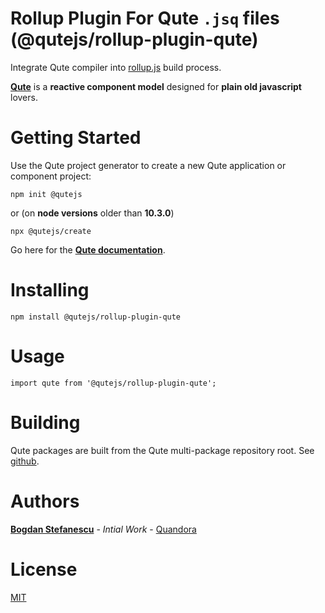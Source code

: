 # Rollup Plugin For Qute `.jsq` files (@qutejs/rollup-plugin-qute)

Integrate Qute compiler into [rollup.js](https://rollupjs.org/) build process.

**[Qute](https://qutejs.org)** is a **reactive component model** designed for **plain old javascript** lovers.

# Getting Started

Use the Qute project generator to create a new Qute application or component project:

```
npm init @qutejs
```

or (on **node versions** older than **10.3.0**)

```
npx @qutejs/create
```

Go here for the **[Qute documentation](https://qutejs.org)**.

# Installing

```
npm install @qutejs/rollup-plugin-qute
```

# Usage

```
import qute from '@qutejs/rollup-plugin-qute';
```

# Building

Qute packages are built from the Qute multi-package repository root.
See [github](https://github.com/bstefanescu/qutejs).

# Authors

**[Bogdan Stefanescu](mailto:bogdan@quandora.com)** - *Intial Work* - [Quandora](https://quandora.com)

# License

[MIT](LICENSE)

